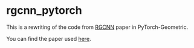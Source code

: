 # rgcnn_pytorch
This is a rewriting of the code from [RGCNN](https://github.com/tegusi/RGCNN) paper in PyTorch-Geometric.

You can find the paper used [here](https://arxiv.org/abs/1806.02952).
